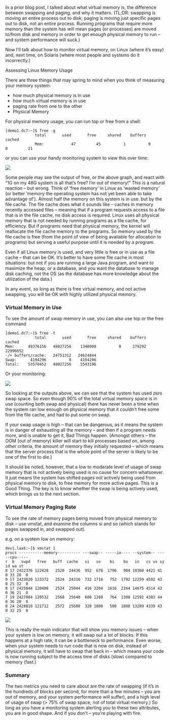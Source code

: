 In a prior blog post, I talked about what virtual memory is, the difference between swapping and paging, and why it matters. (TL;DR: swapping is moving an entire process out to disk; paging is moving just specific pages out to disk, not an entire process. Running programs that require more memory than the system has will mean pages (or processes) are moved to/from disk and memory in order to get enough physical memory to run – and system performance will suck.)

Now I’ll talk about how to monitor virtual memory, on Linux (where it’s easy) and, next time, on Solaris (where most people and systems do it incorrectly.)

Assessing Linux Memory Usage

There are three things that may spring to mind when you think of measuring your memory system:

* how much physical memory is in use
* how much virtual memory is in use
* paging rate from one to the other
* Physical Memory

For physical memory usage, you can run top or free from a shell:
```text
[demo1.dc7:~]$ free -g
             total       used       free     shared    buffers     cached
             Mem:            47         45          1          0          0         21
```


or you can use your handy monitoring system to view this over time:

![](https://i.imgur.com/Z7iWuYg.png)

Some people may see the output of free, or the above graph, and react with “1G on my 48G system is all that’s free? I’m out of memory!”  This is a natural reaction – but wrong. Think of ‘free memory’ in Linux as ‘wasted memory’ (or better ‘memory the operating system has not yet been able to take advantage of’).  Almost half the memory on this system is in use: but by the file cache. The file cache does what it sounds like – caches in memory recently accessed files – meaning that if a program requests access to a file that is in the file cache, no disk access is required.  Linux uses all physical memory that is not needed by running programs as a file cache, for efficiency. But if programs need that physical memory, the kernel will reallocate the file cache memory to the programs. So memory used by the file cache is free (from the point of view of being available for allocation to programs) but serving a useful purpose until it is needed by a program.

Even if all Linux memory is used, and very little is free or in use as a file cache – that can be OK. It’s better to have some file cache in most situations: but not if you are running a large Java program, and want to maximize the heap; or a database, and you want the database to manage disk caching, not the OS (as the database has more knowledge about the utilization of the data.)

In any event, so long as there is free virtual memory, and not active swapping, you will be OK with highly utilized physical memory.

### Virtual Memory in Use 

To see the amount of swap memory in use, you can also use top or the free command

```text
[demo1.dc7:~]$ free -t
             total       used       free     shared    buffers     cached
Mem:      49376156   48027256    1348900          0     279292   22996652
-/+ buffers/cache:   24751312   24624844
Swap:      4194296          0    4194296
Total:    53570452   48027256    5543196
```

Or your monitoring:

![](https://i.imgur.com/NYwRanN.png)

So looking at the outputs above, we can see that the system has used zero swap space. So even though 90% of the total virtual memory space is in use (counting both swap and physical) there has never been a time when the system ran low enough on physical memory that it couldn’t free some from the file cache, and had to put some on swap.

If your swap usage is high – that can be dangerous, as it means the system is in danger of exhausting all the memory – and then if a program needs more, and is unable to get it, Bad Things happen. (Amongst others – the OOM (out of memory) killer will start to kill processes based on, among other criteria, the amount of memory they initially requested – which means that the server process that is the whole point of the server is likely to be one of the first to die.)

It should be noted, however, that a low to moderate level of usage of swap memory that is not actively being used is no cause for concern whatsoever. It just means the system has shifted pages not actively being used from physical memory to disk, to free memory for more active pages. This is a Good Thing. The key is to know whether the swap is being actively used, which brings us to the next section.

### Virtual Memory Paging Rate

To see the rate of memory pages being moved from physical memory to disk – use vmstat, and examine the columns si and so (which stands for pages swapped in, and swapped out).

e.g. on a system low on memory:

```text
dev1.lax6:~]$ vmstat 1
procs -----------memory---------- ---swap-- -----io---- --system-- -----cpu-----
r  b   swpd   free   buff  cache   si   so    bi    bo   in   cs us sy id wa st
8 17 2422376 122428   2520  24436  952  676  1796   904 10360 4421 41  0 33 26  0
9 17 2423820 123372   2524  24316  732 1716   752  1792 12259 4592 43  0 25 32  0
8 17 2425844 120408   2524  25044  416 2204  1616  2264 14675 4514 43  0 36 21  0
7 19 2427004 120532   2568  25640  608 1280   764  1308 12592 4383 44  0 36 20  0
8 24 2428816 121712   2572  25688  328 1880   500  1888 13289 4339 43  0 32 25  0
```

![](https://i.imgur.com/ViALnCq.png)

This is really the main indicator that will show you memory issues – when your system is low on memory, it will swap out a lot of blocks. If this happens at a high rate, it can be a bottleneck to performance. Even worse, when your system needs to run code that is now on disk, instead of physical memory, it will have to swap that back in – which means your code is now running subject to the access time of disks (slow) compared to memory (fast.)

### Summary

The two metrics you need to care about are the rate of swapping (if it’s in the hundreds of blocks per second, for more than a few minutes – you are out of memory, and your system performance will suffer), and a high level of usage of swap (> 75% of swap space, not of total virtual memory.)  So long as you have a monitoring system alerting you to these two attributes, you are in good shape. And if you don’t – you’re playing with fire.


